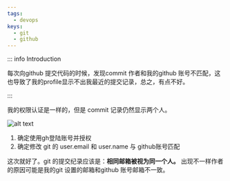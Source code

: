 ```yaml
--- 
tags:
  - devops
keys:
  - git
  - github
---
```


::: info Introduction

每次向github 提交代码的时候，发现commit 作者和我的github 账号不匹配，这也导致了我的profile显示不出我最近的提交记录，总之，有点不好。 

:::

我的权限认证是一样的，但是 commit 记录仍然显示两个人。


![alt text](image11.png)

1. 确定使用gh登陆账号并授权
2. 确定修改 git 的 user.email 和 user.name 与 github账号匹配

这次就好了。git 的提交纪录应该是：**相同邮箱被视为同一个人。**  出现不一样作者的原因可能是我的git 设置的邮箱和github 账号邮箱不一致。

